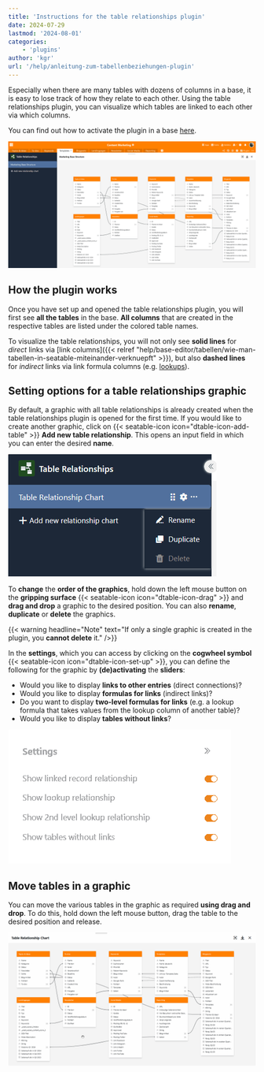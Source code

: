 ```yaml
---
title: 'Instructions for the table relationships plugin'
date: 2024-07-29
lastmod: '2024-08-01'
categories:
    - 'plugins'
author: 'kgr'
url: '/help/anleitung-zum-tabellenbeziehungen-plugin'
---
```


Especially when there are many tables with dozens of columns in a base, it is easy to lose track of how they relate to each other. Using the table relationships plugin, you can visualize which tables are linked to each other via which columns.

You can find out how to activate the plugin in a base [here](https://seatable.io/en/docs/plugins/aktivieren-eines-plugins-in-einer-base/).

![Table relations plugin](images/Table-Relationships-Plugin.png)

## How the plugin works

Once you have set up and opened the table relationships plugin, you will first see **all the tables** in the base. **All columns** that are created in the respective tables are listed under the colored table names.

To visualize the table relationships, you will not only see **solid lines** for _direct_ links via [link columns]({{< relref "help/base-editor/tabellen/wie-man-tabellen-in-seatable-miteinander-verknuepft" >}}), but also **dashed lines** for _indirect_ links via link formula columns (e.g. [lookups](https://seatable.io/en/docs/verknuepfungen/die-lookup-funktion/)).

## Setting options for a table relationships graphic

By default, a graphic with all table relationships is already created when the table relationships plugin is opened for the first time. If you would like to create another graphic, click on {{< seatable-icon icon="dtable-icon-add-table" >}} **Add new table relationship**. This opens an input field in which you can enter the desired **name**.

![Options of a table relationships graphic](images/Options-of-Table-Relationship-Chart.png)

To **change** the **order of the graphics**, hold down the left mouse button on the **gripping surface** {{< seatable-icon icon="dtable-icon-drag" >}} and **drag and drop** a graphic to the desired position. You can also **rename**, **duplicate** or **delete** the graphics.

{{< warning  headline="Note"  text="If only a single graphic is created in the plugin, you **cannot delete** it." />}}

In the **settings**, which you can access by clicking on the **cogwheel symbol** {{< seatable-icon icon="dtable-icon-set-up" >}}, you can define the following for the graphic by **(de)activating** the **sliders**:

- Would you like to display **links to other entries** (direct connections)?
- Would you like to display **formulas for links** (indirect links)?
- Do you want to display **two-level formulas for links** (e.g. a lookup formula that takes values from the lookup column of another table)?
- Would you like to display **tables without links**?

![Setting options for a table relationships graphic](images/Settings-of-Table-Relationship-Chart.png)

## Move tables in a graphic

You can move the various tables in the graphic as required **using drag and drop**. To do this, hold down the left mouse button, drag the table to the desired position and release.

![Move tables in a table relationships graphic using drag-and-drop](images/Move-tables-in-a-Table-Relationship-Chart.gif)
